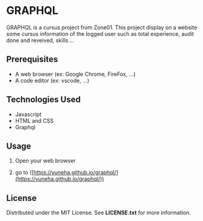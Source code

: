 # GRAPHQL

GRAPHQL is a cursus project from Zone01. This project display on a website some cursus information of the logged user such as total experience, audit done and reveived, skills ...

## Prerequisites

- A web browser (ex: Google Chrome, FireFox, ...)
- A code editor (ex: vscode, ...)

## Technologies Used

- Javascript
- HTML and CSS
- Graphql

## Usage

1. Open your web browser

2. go to ([https://yuneha.github.io/graphql/](https://yuneha.github.io/graphql/))

## License

Distributed under the MIT License. See **LICENSE.txt** for more information.
